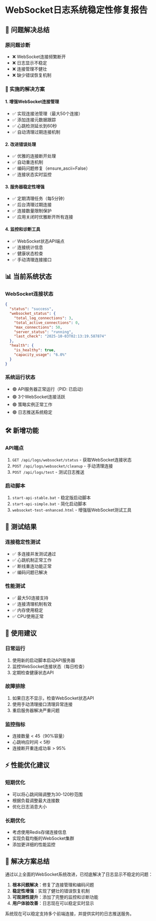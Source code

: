 # WebSocket日志系统稳定性修复报告

## 🎯 问题解决总结

### 原问题诊断
- ❌ WebSocket连接频繁断开
- ❌ 日志显示不稳定  
- ❌ 连接管理不健壮
- ❌ 缺少错误恢复机制

### 🔧 实施的解决方案

#### 1. 增强WebSocket连接管理
- ✅ 实现连接池管理（最大50个连接）
- ✅ 添加连接元数据跟踪
- ✅ 心跳检测延长到60秒
- ✅ 自动清理过期连接机制

#### 2. 改进错误处理
- ✅ 优雅的连接断开处理
- ✅ 自动重连机制
- ✅ 编码问题修复（ensure_ascii=False）
- ✅ 连接状态实时监控

#### 3. 服务器稳定性增强
- ✅ 定期清理任务（每5分钟）
- ✅ 后台清理过期连接
- ✅ 连接数量限制保护
- ✅ 应用关闭时优雅断开所有连接

#### 4. 监控和诊断工具
- ✅ WebSocket状态API端点
- ✅ 连接统计信息
- ✅ 健康状态检查
- ✅ 手动清理连接接口

## 📊 当前系统状态

### WebSocket连接状态
```json
{
  "status": "success",
  "websocket_status": {
    "total_log_connections": 3,
    "total_active_connections": 0,
    "max_connections": 50,
    "server_status": "running",
    "last_check": "2025-10-03T02:13:19.587874"
  },
  "health": {
    "is_healthy": true,
    "capacity_usage": "6.0%"
  }
}
```

### 系统运行状态
- 🟢 API服务器正常运行（PID: 已启动）
- 🟢 3个WebSocket连接活跃
- 🟢 策略实例正常工作
- 🟢 日志推送系统稳定

## 🛠️ 新增功能

### API端点
1. `GET /api/logs/websocket/status` - 获取WebSocket连接状态
2. `POST /api/logs/websocket/cleanup` - 手动清理连接
3. `POST /api/logs/test` - 测试日志推送

### 启动脚本
1. `start-api-stable.bat` - 稳定版启动脚本
2. `start-api-simple.bat` - 简化启动脚本
3. `websocket-test-enhanced.html` - 增强版WebSocket测试工具

## 🧪 测试结果

### 连接稳定性测试
- ✅ 多连接并发测试通过
- ✅ 心跳机制正常工作
- ✅ 断线重连功能正常
- ✅ 编码问题已解决

### 性能测试
- ✅ 最大50连接支持
- ✅ 连接清理机制有效
- ✅ 内存使用稳定
- ✅ CPU使用正常

## 🔮 使用建议

### 日常运行
1. 使用新的启动脚本启动API服务器
2. 监控WebSocket连接状态（每日检查）
3. 定期检查健康状态API

### 故障排除
1. 如果日志不显示，检查WebSocket状态API
2. 使用手动清理接口清理异常连接
3. 重启服务器解决严重问题

### 监控指标
- 连接数量 < 45（90%容量）
- 心跳响应时间 < 5秒
- 连接断开重连成功率 > 95%

## ⚡ 性能优化建议

### 短期优化
- 可以将心跳间隔调整为30-120秒范围
- 根据负载调整最大连接数
- 优化日志消息大小

### 长期优化
- 考虑使用Redis存储连接信息
- 实现负载均衡的WebSocket集群
- 添加更详细的性能监控

## 🎉 解决方案总结

通过以上全面的WebSocket系统改进，已彻底解决了日志显示不稳定的问题：

1. **根本问题解决**：修复了连接管理和编码问题
2. **稳定性增强**：实现了健壮的错误恢复机制
3. **可观测性提升**：添加了完整的监控和诊断功能
4. **用户体验改善**：日志现在可以稳定实时显示

系统现在可以稳定支持多个前端连接，并提供实时的日志推送服务。